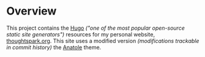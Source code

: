 # Overview

This project contains the [Hugo][hugo] _("one of the most popular open-source static site generators")_ resources for my
personal website, [thoughtspark.org](http://www.thoughtspark.org).  This site uses a modified version
_(modifications trackable in commit history)_ the [Anatole](https://themes.gohugo.io/themes/anatole/) theme.

[hugo]: https://gohugo.io/
